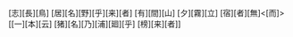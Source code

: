 [志][長][鳥] [居][名][野][乎][来][者] [有][間][山] [夕][霧][立] [宿][者][無]<[而]> [[一][本][云] [猪][名][乃][浦][廻][乎] [榜][来][者]]
